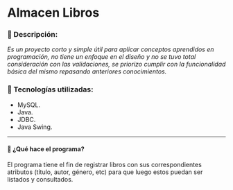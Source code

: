 # Almacen Libros

### 📑 Descripción:
*Es un proyecto corto y simple útil para aplicar conceptos aprendidos en programación, no tiene un enfoque en el diseño y no se tuvo total consideración con las validaciones, se priorizo cumplir con la funcionalidad básica del mismo repasando anteriores conocimientos.*

### 📂 Tecnologías utilizadas:
- MySQL.
- Java.
- JDBC.
- Java Swing.

------------
#### 🤔 ¿Qué hace el programa?
El programa tiene el fin de registrar libros con sus correspondientes atributos (título, autor, género, etc) para que luego estos puedan ser listados y consultados.